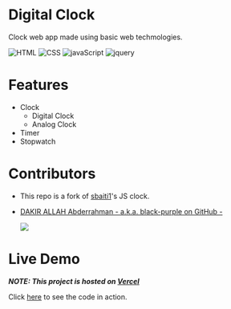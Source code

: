 # Digital Clock

Clock web app  made using basic web techmologies.

![HTML](https://img.shields.io/static/v1?label=%20&message=HTML&color=%23E34F26&labelColor=%23ff000000&logo=HTML5)
![CSS](https://img.shields.io/static/v1?label=%20&message=CSS&color=%231572B6&labelColor=%23ff000000&logo=Css3&logoColor=%231572B6)
![javaScript](https://img.shields.io/static/v1?label=%20&message=JavaScript&color=%23F7DF1E&labelColor=%23ff000000&logo=javaScript)
![jquery](https://img.shields.io/static/v1?label=%20&message=JQuery&color=%230769AD&labelColor=%23ff000000&logo=jquery)


# Features
  * Clock
    * Digital Clock
    * Analog Clock
  * Timer
  * Stopwatch



# Contributors
* This repo is a fork of [sbaiti1](https://github.com/sbaiti1/)'s JS clock.
* [DAKIR ALLAH Abderrahman - a.k.a. black-purple on GitHub -](https://github.com/black-purple)
  
  ![](https://img.shields.io/badge/current%20position-student%2Fdev-purple)


# Live Demo

***NOTE: This project is hosted on [Vercel](https://vercel.com/)***

Click [here](https://clockjs.vercel.app) to see the code in action.

